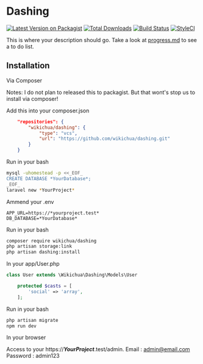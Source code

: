 # Dashing

[![Latest Version on Packagist][ico-version]][link-packagist]
[![Total Downloads][ico-downloads]][link-downloads]
[![Build Status][ico-travis]][link-travis]
[![StyleCI][ico-styleci]][link-styleci]

This is where your description should go. Take a look at [progress.md](wiki/progress.md) to see a to do list.

## Installation

Via Composer

Notes: I do not plan to released this to packagist. But that wont's stop us to install via composer!

Add this into your composer.json

```json
    "repositories": {
        "wikichua/dashing": {
            "type": "vcs",
            "url": "https://github.com/wikichua/dashing.git"
        }
    }
```

Run in your bash

```bash
mysql -uhomestead -p <<_EOF_
CREATE DATABASE *YourDatabase*;
_EOF_
laravel new *YourProject*
```

Ammend your .env

```env
APP_URL=https://*yourproject.test*
DB_DATABASE=*YourDatabase*
```

Run in your bash

```bash
composer require wikichua/dashing
php artisan storage:link
php artisan dashing:install
```

In your app/User.php

```php
class User extends \Wikichua\Dashing\Models\User
```

```php
    protected $casts = [
        'social' => 'array',
    ];
```

Run in your bash

```bash
php artisan migrate
npm run dev
```

In your browser

Access to your https://***YourProject***.test/admin.
Email : admin@email.com
Password : admin123

[ico-version]: https://img.shields.io/packagist/v/wikichua/dashing.svg?style=flat-square
[ico-downloads]: https://img.shields.io/packagist/dt/wikichua/dashing.svg?style=flat-square
[ico-travis]: https://img.shields.io/travis/wikichua/dashing/master.svg?style=flat-square
[ico-styleci]: https://styleci.io/repos/12345678/shield

[link-packagist]: https://packagist.org/packages/wikichua/dashing
[link-downloads]: https://packagist.org/packages/wikichua/dashing
[link-travis]: https://travis-ci.org/wikichua/dashing
[link-styleci]: https://styleci.io/repos/12345678
[link-author]: https://github.com/wikichua
[link-contributors]: ../../contributors
